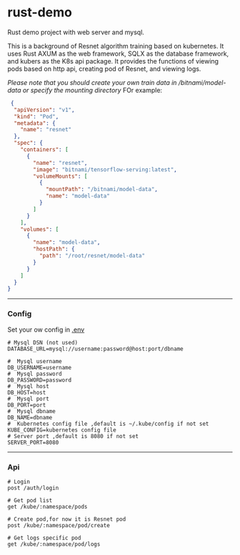 # rust-demo

Rust demo project with web server and mysql.

This is a background of Resnet algorithm training based on kubernetes. It uses Rust AXUM as the web framework, SQLX as
the database framework, and kubers as the K8s api package. It provides the functions of viewing pods based on http api,
creating pod of Resnet, and viewing logs.

*Please note that you should create your own train data in /bitnami/model-data or specify the mounting directory*
FOr example:
```json
 {
  "apiVersion": "v1",
  "kind": "Pod",
  "metadata": {
    "name": "resnet"
  },
  "spec": {
    "containers": [
      {
        "name": "resnet",
        "image": "bitnami/tensorflow-serving:latest",
        "volumeMounts": [
          {
            "mountPath": "/bitnami/model-data",
            "name": "model-data"
          }
        ]
      }
    ],
    "volumes": [
      {
        "name": "model-data",
        "hostPath": {
          "path": "/root/resnet/model-data"
        }
      }
    ]
  }
}


```


----

### Config

Set your ow config in [.env](.env)

```shell
# Mysql DSN (not used)
DATABASE_URL=mysql://username:password@host:port/dbname

#  Mysql username
DB_USERNAME=username
#  Mysql password
DB_PASSWORD=password
#  Mysql host
DB_HOST=host
#  Mysql port
DB_PORT=port
#  Mysql dbname
DB_NAME=dbname
#  Kubernetes config file ,default is ~/.kube/config if not set
KUBE_CONFIG=kubernetes config file
# Server port ,default is 8080 if not set
SERVER_PORT=8080

```

---

### Api

```curl
# Login
post /auth/login

# Get pod list
get /kube/:namespace/pods

# Create pod,for now it is Resnet pod
post /kube/:namespace/pod/create

# Get logs specific pod
get /kube/:namespace/pod/logs
```


